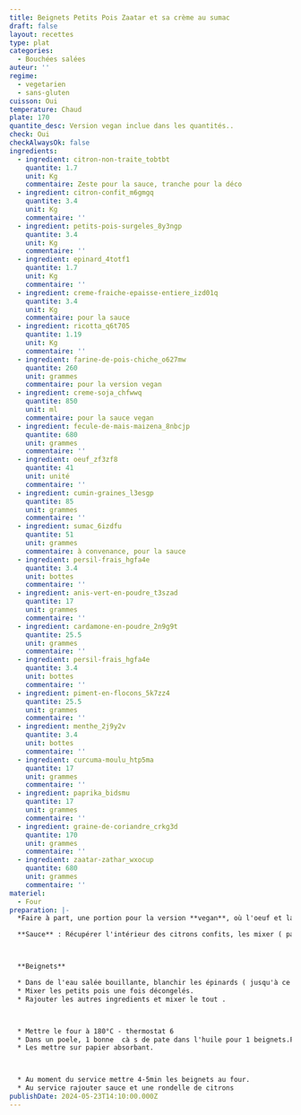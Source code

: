 ```yaml
---
title: Beignets Petits Pois Zaatar et sa crème au sumac
draft: false
layout: recettes
type: plat
categories:
  - Bouchées salées
auteur: ''
regime:
  - vegetarien
  - sans-gluten
cuisson: Oui
temperature: Chaud
plate: 170
quantite_desc: Version vegan inclue dans les quantités..
check: Oui
checkAlwaysOk: false
ingredients:
  - ingredient: citron-non-traite_tobtbt
    quantite: 1.7
    unit: Kg
    commentaire: Zeste pour la sauce, tranche pour la déco
  - ingredient: citron-confit_m6gmgq
    quantite: 3.4
    unit: Kg
    commentaire: ''
  - ingredient: petits-pois-surgeles_8y3ngp
    quantite: 3.4
    unit: Kg
    commentaire: ''
  - ingredient: epinard_4totf1
    quantite: 1.7
    unit: Kg
    commentaire: ''
  - ingredient: creme-fraiche-epaisse-entiere_izd01q
    quantite: 3.4
    unit: Kg
    commentaire: pour la sauce
  - ingredient: ricotta_q6t705
    quantite: 1.19
    unit: Kg
    commentaire: ''
  - ingredient: farine-de-pois-chiche_o627mw
    quantite: 260
    unit: grammes
    commentaire: pour la version vegan
  - ingredient: creme-soja_chfwwq
    quantite: 850
    unit: ml
    commentaire: pour la sauce vegan
  - ingredient: fecule-de-mais-maizena_8nbcjp
    quantite: 680
    unit: grammes
    commentaire: ''
  - ingredient: oeuf_zf3zf8
    quantite: 41
    unit: unité
    commentaire: ''
  - ingredient: cumin-graines_l3esgp
    quantite: 85
    unit: grammes
    commentaire: ''
  - ingredient: sumac_6izdfu
    quantite: 51
    unit: grammes
    commentaire: à convenance, pour la sauce
  - ingredient: persil-frais_hgfa4e
    quantite: 3.4
    unit: bottes
    commentaire: ''
  - ingredient: anis-vert-en-poudre_t3szad
    quantite: 17
    unit: grammes
    commentaire: ''
  - ingredient: cardamone-en-poudre_2n9g9t
    quantite: 25.5
    unit: grammes
    commentaire: ''
  - ingredient: persil-frais_hgfa4e
    quantite: 3.4
    unit: bottes
    commentaire: ''
  - ingredient: piment-en-flocons_5k7zz4
    quantite: 25.5
    unit: grammes
    commentaire: ''
  - ingredient: menthe_2j9y2v
    quantite: 3.4
    unit: bottes
    commentaire: ''
  - ingredient: curcuma-moulu_htp5ma
    quantite: 17
    unit: grammes
    commentaire: ''
  - ingredient: paprika_bidsmu
    quantite: 17
    unit: grammes
    commentaire: ''
  - ingredient: graine-de-coriandre_crkg3d
    quantite: 170
    unit: grammes
    commentaire: ''
  - ingredient: zaatar-zathar_wxocup
    quantite: 680
    unit: grammes
    commentaire: ''
materiel:
  - Four
preparation: |-
  *Faire à part, une portion pour la version **vegan**, où l'oeuf et la maizena sont remplacé par de la farine de pois chiche*

  **Sauce** : Récupérer l'intérieur des citrons confits, les mixer ( pas forcément tout mettre, faire au gout). Prendre les zestes des citrons déco. Mélanger à tous les restes des ingrédients de la sauce. Hop c'est plié



  **Beignets**

  * Dans de l'eau salée bouillante, blanchir les épinards ( jusqu'à ce qu'il flétrisse - pas long). Les mettre dans l'eau froide, les essorer sur du sopalin. Puis les hacher.
  * Mixer les petits pois une fois décongelés.
  * Rajouter les autres ingredients et mixer le tout .



  * Mettre le four à 180°C - thermostat 6
  * Dans un poele, 1 bonne  cà s de pate dans l'huile pour 1 beignets.Frire 3 - 4 minutes de chaque coté.
  * Les mettre sur papier absorbant. 



  * Au moment du service mettre 4-5min les beignets au four.
  * Au service rajouter sauce et une rondelle de citrons
publishDate: 2024-05-23T14:10:00.000Z
---
```

